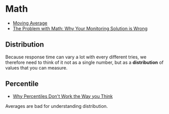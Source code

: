 # Math

* [Moving Average](http://www.investopedia.com/terms/m/movingaverage.asp)
* [The Problem with Math: Why Your Monitoring Solution is Wrong](https://www.circonus.com/2015/02/problem-math/)

## Distribution

Because response time can vary a lot with every different tries, we therefore need to think of it not as a single number, but as a **distribution** of values that you can measure.

## Percentile

* [Why Percentiles Don't Work the Way you Think](https://www.vividcortex.com/blog/why-percentiles-dont-work-the-way-you-think)

Averages are bad for understanding distribution.